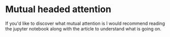 ﻿# Mutual headed attention

 If you'd like to discover what mutual attention is I would recommend reading the jupyter notebook along with the article to understand what is going on.

